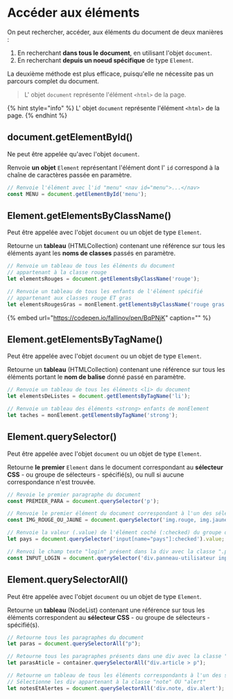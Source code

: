# Accéder aux éléments

On peut rechercher, accéder, aux éléments du document de deux manières :

1. En recherchant **dans tous le document**, en utilisant l'objet `document`.
2. En recherchant **depuis un noeud spécifique** de type `Element`.

La deuxième méthode est plus efficace, puisqu'elle ne nécessite pas un parcours complet du document.

> L' objet `document` représente l'élément `<html>` de la page.

{% hint style="info" %}
L' objet `document` représente l'élément `<html>` de la page.
{% endhint %}

## document.getElementById\(\)

Ne peut être appelée qu'avec l'objet `document`.

Renvoie **un objet** `Element` représentant l'élément dont l' `id` correspond à la chaîne de caractères passée en paramètre.

```javascript
// Renvoie l'élément avec l'id "menu" <nav id="menu">...</nav>
const MENU = document.getElementById('menu');
```

## Element.getElementsByClassName\(\)

Peut être appelée avec l'objet `document` ou un objet de type `Element`.

Retourne un **tableau** \(HTMLCollection\) contenant une référence sur tous les éléments ayant les **noms de classes** passés en paramètre.

```javascript
// Renvoie un tableau de tous les éléments du document
// appartenant à la classe rouge
let elementsRouges = document.getElementsByClassName('rouge');

// Renvoie un tableau de tous les enfants de l'élément spécifié
// appartenant aux classes rouge ET gras
let elementsRougesGras = monElement.getElementsByClassName('rouge gras');
```

{% embed url="https://codepen.io/fallinov/pen/BqPNjK" caption="" %}

## Element.getElementsByTagName\(\)

Peut être appelée avec l'objet `document` ou un objet de type `Element`.

Retourne un **tableau** \(HTMLCollection\) contenant une référence sur tous les éléments portant le **nom de balise** donné passé en paramètre.

```javascript
// Renvoie un tableau de tous les éléments <li> du document
let elementsDeListes = document.getElementsByTagName('li');

// Renvoie un tableau des éléments <strong> enfants de monElement
let taches = monElement.getElementsByTagName('strong');
```

## Element.querySelector\(\)

Peut être appelée avec l'objet `document` ou un objet de type `Element`.

Retourne **le premier** `Element` dans le document correspondant au **sélecteur CSS** - ou groupe de sélecteurs - spécifié\(s\), ou null si aucune correspondance n'est trouvée.

```javascript
// Revoie le premier paragraphe du document
const PREMIER_PARA = document.querySelector('p');

// Renvoie le premier élément du document correspondant à l'un des sélecteur CSS 'img.rouge, img-jaune' (images appartenant à la classe rouge OU jaune)
const IMG_ROUGE_OU_JAUNE = document.querySelector('img.rouge, img.jaune');

// Renvoie la valeur (.value) de l'élément coché (:checked) du groupe d'input "pays"
let pays = document.querySelector('input[name="pays"]:checked').value;

// Renvoi le champ texte "login" présent dans la div avec la classe ".panneau-utilisateur"
const INPUT_LOGIN = document.querySelector('div.panneau-utilisateur input[name="login"]);
```

## Element.querySelectorAll\(\)

Peut être appelée avec l'objet `document` ou un objet de type `Element`.

Retourne un **tableau** \(NodeList\) contenant une référence sur tous les éléments correspondent au **sélecteur CSS** - ou groupe de sélecteurs - spécifié\(s\).

```javascript
// Retourne tous les paragraphes du document
let paras = document.querySelectorAll("p");

// Retourne tous les paragraphes présents dans une div avec la classe "article"
let parasAticle = container.querySelectorAll("div.article > p");

// Retourne un tableau de tous les éléments correspondants à l'un des sélecteurs CSS
// Sélectionne les div appartenant à la classe "note" OU "alert"
let notesEtAlertes = document.querySelectorAll('div.note, div.alert');
```

